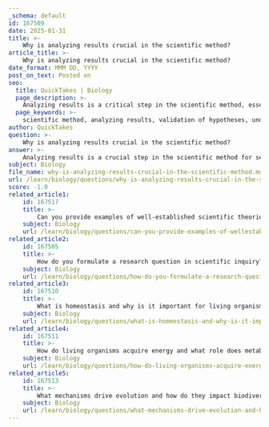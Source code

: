 ```yaml
---
_schema: default
id: 167509
date: 2025-01-31
title: >-
    Why is analyzing results crucial in the scientific method?
article_title: >-
    Why is analyzing results crucial in the scientific method?
date_format: MMM DD, YYYY
post_on_text: Posted on
seo:
  title: QuickTakes | Biology
  page_description: >-
    Analyzing results is a critical step in the scientific method, essential for validating hypotheses, uncovering patterns, ensuring reproducibility, identifying errors, effectively communicating findings, and supporting the iterative nature of scientific inquiry.
  page_keywords: >-
    scientific method, analyzing results, validation of hypotheses, understanding patterns, reproducibility, identifying errors, communication of findings, iterative process
author: QuickTakes
question: >-
    Why is analyzing results crucial in the scientific method?
answer: >-
    Analyzing results is a crucial step in the scientific method for several reasons:\n\n1. **Validation of Hypotheses**: The primary purpose of analyzing results is to determine whether the data supports or refutes the initial hypothesis. By applying statistical methods to the collected data, scientists can assess variability among groups and draw conclusions about the relationship between independent and dependent variables. This process helps to confirm or reject the hypothesis based on empirical evidence.\n\n2. **Understanding Patterns and Trends**: Data analysis allows researchers to identify patterns, trends, and correlations within the data. This understanding can lead to new insights and further questions, driving the scientific inquiry forward. For example, if a scientist observes a consistent trend in plant growth in response to varying sunlight exposure, this could lead to additional experiments exploring the mechanisms behind this effect.\n\n3. **Reproducibility and Reliability**: Analyzing results contributes to the reproducibility of experiments. By carefully examining and documenting the outcomes, other scientists can replicate the study to verify findings. This is essential for building a reliable body of scientific knowledge. Repetition of experiments and peer review further strengthen the reliability of the results.\n\n4. **Identifying Errors and Limitations**: Through analysis, scientists can identify potential errors or limitations in their experimental design or data collection methods. This critical evaluation helps to refine future experiments and improve the overall quality of scientific research. For instance, if inconsistencies in data are found, researchers can investigate the causes, such as inaccuracies in measurement techniques.\n\n5. **Communication of Findings**: Analyzing results is also vital for effectively communicating scientific findings to the broader community. Results are often published in peer-reviewed journals, where the analysis is scrutinized by other experts. This process not only facilitates the dissemination of knowledge but also ensures that scientific claims are based on robust evidence.\n\n6. **Iterative Process**: The analysis of results does not mark the end of the scientific inquiry. If a hypothesis is rejected, scientists can formulate new or revised hypotheses based on the findings. If supported, the observations can lead to further testing and exploration, contributing to the iterative nature of scientific research.\n\nIn summary, analyzing results is essential in the scientific method as it validates hypotheses, uncovers patterns, ensures reproducibility, identifies errors, facilitates communication, and supports the iterative process of scientific inquiry. This systematic approach is fundamental to advancing our understanding of the natural world.
subject: Biology
file_name: why-is-analyzing-results-crucial-in-the-scientific-method.md
url: /learn/biology/questions/why-is-analyzing-results-crucial-in-the-scientific-method
score: -1.0
related_article1:
    id: 167517
    title: >-
        Can you provide examples of well-established scientific theories?
    subject: Biology
    url: /learn/biology/questions/can-you-provide-examples-of-wellestablished-scientific-theories
related_article2:
    id: 167505
    title: >-
        How do you formulate a research question in scientific inquiry?
    subject: Biology
    url: /learn/biology/questions/how-do-you-formulate-a-research-question-in-scientific-inquiry
related_article3:
    id: 167510
    title: >-
        What is homeostasis and why is it important for living organisms?
    subject: Biology
    url: /learn/biology/questions/what-is-homeostasis-and-why-is-it-important-for-living-organisms
related_article4:
    id: 167511
    title: >-
        How do living organisms acquire energy and what role does metabolism play?
    subject: Biology
    url: /learn/biology/questions/how-do-living-organisms-acquire-energy-and-what-role-does-metabolism-play
related_article5:
    id: 167513
    title: >-
        What mechanisms drive evolution and how do they impact biodiversity?
    subject: Biology
    url: /learn/biology/questions/what-mechanisms-drive-evolution-and-how-do-they-impact-biodiversity
---
```


&nbsp;